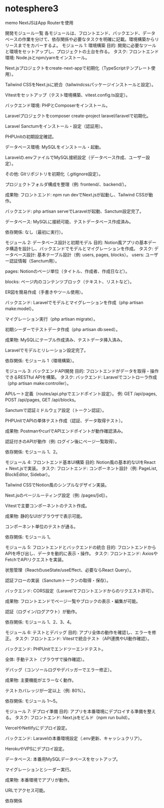 # notesphere3

memo
NextJSはApp Routerを使用


開発モジュール一覧
各モジュールは、フロントエンド、バックエンド、データベースの作業を分けて、依存関係や必要なタスクを明確に記載。環境構築からリリースまでをカバーするよ。
モジュール 1: 環境構築
目的: 開発に必要なツールと環境をセットアップし、プロジェクトの土台を作る。
タスク:
フロントエンド環境:
Node.jsとnpm/yarnをインストール。

Next.jsプロジェクトをcreate-next-appで初期化（TypeScriptテンプレート使用）。

Tailwind CSSをNext.jsに統合（tailwindcssパッケージインストールと設定）。

Vitestをセットアップ（テスト環境構築、vitest.config.ts設定）。

バックエンド環境:
PHPとComposerをインストール。

Laravelプロジェクトをcomposer create-project laravel/laravelで初期化。

Laravel Sanctumをインストール・設定（認証用）。

PHPUnitの初期設定確認。

データベース環境:
MySQLをインストール・起動。

Laravelの.envファイルでMySQL接続設定（データベース作成、ユーザー設定）。

その他:
Gitリポジトリを初期化（.gitignore設定）。

プロジェクトフォルダ構成を整理（例: frontend/、backend/）。

成果物:
フロントエンド: npm run devでNext.jsが起動し、Tailwind CSSが動作。

バックエンド: php artisan serveでLaravelが起動、Sanctum設定完了。

データベース: MySQLに接続可能、テストデータベース作成済み。

依存関係: なし（最初に実行）。

モジュール 2: データベース設計と初期モデル
目的: Notion風アプリの基本データ構造を設計し、バックエンドでモデルとマイグレーションを作成。
タスク:
データベース設計:
基本テーブル設計（例: users, pages, blocks）。
users: ユーザー認証情報（Sanctum用）。

pages: Notionのページ単位（タイトル、作成者、作成日など）。

blocks: ページ内のコンテンツブロック（テキスト、リストなど）。

ER図を簡易作成（手書きやツール使用）。

バックエンド:
Laravelでモデルとマイグレーションを作成（php artisan make:model）。

マイグレーション実行（php artisan migrate）。

初期シーダーでテストデータ作成（php artisan db:seed）。

成果物:
MySQLにテーブル作成済み、テストデータ挿入済み。

Laravelでモデルとリレーション設定完了。

依存関係: モジュール 1（環境構築）。

モジュール 3: バックエンドAPI開発
目的: フロントエンドがデータを取得・操作できるRESTful APIを構築。
タスク:
バックエンド:
Laravelでコントローラ作成（php artisan make:controller）。

APIルート定義（routes/api.phpでエンドポイント設定）。
例: GET /api/pages, POST /api/pages, GET /api/blocks。

Sanctumで認証ミドルウェア設定（トークン認証）。

PHPUnitでAPIの単体テスト作成（認証、データ取得テスト）。

成果物:
PostmanやcurlでAPIエンドポイントが動作確認済み。

認証付きのAPIが動作（例: ログイン後にページ一覧取得）。

依存関係: モジュール 1、2。

モジュール 4: フロントエンド基本UI構築
目的: Notion風の基本的なUIをReact + Next.jsで実装。
タスク:
フロントエンド:
コンポーネント設計（例: PageList, BlockEditor, Sidebar）。

Tailwind CSSでNotion風のシンプルなデザイン実装。

Next.jsのページルーティング設定（例: /pages/[id]）。

Vitestで主要コンポーネントのテスト作成。

成果物:
静的なUIがブラウザで表示可能。

コンポーネント単位のテストが通る。

依存関係: モジュール 1。

モジュール 5: フロントエンドとバックエンドの統合
目的: フロントエンドからAPIを呼び出し、データを動的に表示・操作。
タスク:
フロントエンド:
AxiosやFetchでAPIリクエストを実装。

状態管理（ReactのuseState/useEffect、必要ならReact Query）。

認証フローの実装（Sanctumトークンの取得・保存）。

バックエンド:
CORS設定（Laravelでフロントエンドからのリクエスト許可）。

成果物:
フロントエンドでページ一覧やブロックの表示・編集が可能。

認証（ログイン/ログアウト）が動作。

依存関係: モジュール 1、2、3、4。

モジュール 6: テストとデバッグ
目的: アプリ全体の動作を確認し、エラーを修正。
タスク:
フロントエンド:
Vitestで統合テスト（API連携やUI動作確認）。

バックエンド:
PHPUnitでエンドツーエンドテスト。

全体:
手動テスト（ブラウザで操作確認）。

デバッグ（コンソールログやデバッガーでエラー修正）。

成果物:
主要機能がエラーなく動作。

テストカバレッジが一定以上（例: 80%）。

依存関係: モジュール 1〜5。

モジュール 7: デプロイ準備
目的: アプリを本番環境にデプロイする準備を整える。
タスク:
フロントエンド:
Next.jsをビルド（npm run build）。

VercelやNetlifyにデプロイ設定。

バックエンド:
Laravelの本番環境設定（.env更新、キャッシュクリア）。

HerokuやVPSにデプロイ設定。

データベース:
本番用MySQLデータベースをセットアップ。

マイグレーションとシーダー実行。

成果物:
本番環境でアプリが動作。

URLでアクセス可能。

依存関係


